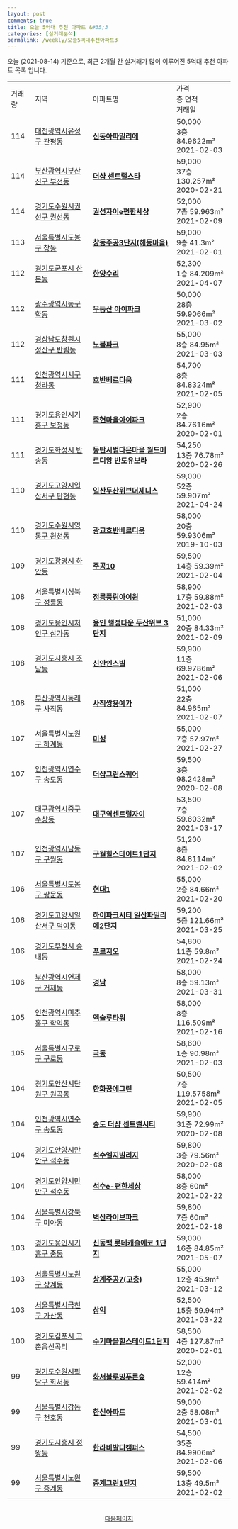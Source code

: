 ```yaml
---
layout: post
comments: true
title: 오늘 5억대 추천 아파트 &#35;3
categories: [실거래분석]
permalink: /weekly/오늘5억대추천아파트3
---
```


오늘 (2021-08-14) 기준으로, 최근 2개월 간 실거래가 많이 이루어진 5억대 추천 아파트 목록 입니다.

<table class="sortable">
  <tr>
    <td>거래량</td>
    <td>지역</td>
    <td>아파트명</td>
    <td>가격<br>층 면적<br>거래일</td>
  </tr>

  <tr class="item">
    <td>114</td>
    <td><a href="/apt/대전광역시유성구관평동">대전광역시유성구 관평동</a></td>
    <td style="font-weight: bold;"><a href="https://search.naver.com/search.naver?query=관평동 신동아파밀리에">신동아파밀리에</a></td>
    <td>50,000<br>3층  84.9622m²<br>2021-02-03</td>
  </tr>

  <tr class="item">
    <td>114</td>
    <td><a href="/apt/부산광역시부산진구부전동">부산광역시부산진구 부전동</a></td>
    <td style="font-weight: bold;"><a href="https://search.naver.com/search.naver?query=부전동 더샵 센트럴스타">더샵 센트럴스타</a></td>
    <td>59,000<br>37층  130.257m²<br>2020-02-21</td>
  </tr>

  <tr class="item">
    <td>114</td>
    <td><a href="/apt/경기도수원시권선구권선동">경기도수원시권선구 권선동</a></td>
    <td style="font-weight: bold;"><a href="https://search.naver.com/search.naver?query=권선동 권선자이e편한세상">권선자이e편한세상</a></td>
    <td>52,000<br>7층  59.963m²<br>2021-02-09</td>
  </tr>

  <tr class="item">
    <td>113</td>
    <td><a href="/apt/서울특별시도봉구창동">서울특별시도봉구 창동</a></td>
    <td style="font-weight: bold;"><a href="https://search.naver.com/search.naver?query=창동 창동주공3단지(해등마을)">창동주공3단지(해등마을)</a></td>
    <td>59,000<br>9층  41.3m²<br>2021-02-01</td>
  </tr>

  <tr class="item">
    <td>112</td>
    <td><a href="/apt/경기도군포시산본동">경기도군포시 산본동</a></td>
    <td style="font-weight: bold;"><a href="https://search.naver.com/search.naver?query=산본동 한양수리">한양수리</a></td>
    <td>52,300<br>1층  84.209m²<br>2021-04-07</td>
  </tr>

  <tr class="item">
    <td>112</td>
    <td><a href="/apt/광주광역시동구학동">광주광역시동구 학동</a></td>
    <td style="font-weight: bold;"><a href="https://search.naver.com/search.naver?query=학동 무등산 아이파크">무등산 아이파크</a></td>
    <td>50,000<br>28층  59.9066m²<br>2021-03-02</td>
  </tr>

  <tr class="item">
    <td>112</td>
    <td><a href="/apt/경상남도창원시성산구반림동">경상남도창원시성산구 반림동</a></td>
    <td style="font-weight: bold;"><a href="https://search.naver.com/search.naver?query=반림동 노블파크">노블파크</a></td>
    <td>55,000<br>8층  84.95m²<br>2021-03-03</td>
  </tr>

  <tr class="item">
    <td>111</td>
    <td><a href="/apt/인천광역시서구청라동">인천광역시서구 청라동</a></td>
    <td style="font-weight: bold;"><a href="https://search.naver.com/search.naver?query=청라동 호반베르디움">호반베르디움</a></td>
    <td>54,700<br>8층  84.8324m²<br>2021-02-05</td>
  </tr>

  <tr class="item">
    <td>111</td>
    <td><a href="/apt/경기도용인시기흥구보정동">경기도용인시기흥구 보정동</a></td>
    <td style="font-weight: bold;"><a href="https://search.naver.com/search.naver?query=보정동 죽현마을아이파크">죽현마을아이파크</a></td>
    <td>52,900<br>2층  84.7616m²<br>2020-02-01</td>
  </tr>

  <tr class="item">
    <td>111</td>
    <td><a href="/apt/경기도화성시반송동">경기도화성시 반송동</a></td>
    <td style="font-weight: bold;"><a href="https://search.naver.com/search.naver?query=반송동 동탄시범다은마을 월드메르디앙 반도유보라">동탄시범다은마을 월드메르디앙 반도유보라</a></td>
    <td>54,250<br>13층  76.78m²<br>2020-02-26</td>
  </tr>

  <tr class="item">
    <td>110</td>
    <td><a href="/apt/경기도고양시일산서구탄현동">경기도고양시일산서구 탄현동</a></td>
    <td style="font-weight: bold;"><a href="https://search.naver.com/search.naver?query=탄현동 일산두산위브더제니스">일산두산위브더제니스</a></td>
    <td>59,000<br>52층  59.907m²<br>2021-04-24</td>
  </tr>

  <tr class="item">
    <td>110</td>
    <td><a href="/apt/경기도수원시영통구원천동">경기도수원시영통구 원천동</a></td>
    <td style="font-weight: bold;"><a href="https://search.naver.com/search.naver?query=원천동 광교호반베르디움">광교호반베르디움</a></td>
    <td>58,000<br>20층  59.9306m²<br>2019-10-03</td>
  </tr>

  <tr class="item">
    <td>109</td>
    <td><a href="/apt/경기도광명시하안동">경기도광명시 하안동</a></td>
    <td style="font-weight: bold;"><a href="https://search.naver.com/search.naver?query=하안동 주공10">주공10</a></td>
    <td>59,500<br>14층  59.39m²<br>2021-02-04</td>
  </tr>

  <tr class="item">
    <td>108</td>
    <td><a href="/apt/서울특별시성북구정릉동">서울특별시성북구 정릉동</a></td>
    <td style="font-weight: bold;"><a href="https://search.naver.com/search.naver?query=정릉동 정릉풍림아이원">정릉풍림아이원</a></td>
    <td>58,900<br>17층  59.88m²<br>2021-02-03</td>
  </tr>

  <tr class="item">
    <td>108</td>
    <td><a href="/apt/경기도용인시처인구삼가동">경기도용인시처인구 삼가동</a></td>
    <td style="font-weight: bold;"><a href="https://search.naver.com/search.naver?query=삼가동 용인 행정타운 두산위브 3단지">용인 행정타운 두산위브 3단지</a></td>
    <td>51,000<br>20층  84.33m²<br>2021-02-09</td>
  </tr>

  <tr class="item">
    <td>108</td>
    <td><a href="/apt/경기도시흥시조남동">경기도시흥시 조남동</a></td>
    <td style="font-weight: bold;"><a href="https://search.naver.com/search.naver?query=조남동 신안인스빌">신안인스빌</a></td>
    <td>59,900<br>11층  69.9786m²<br>2021-02-06</td>
  </tr>

  <tr class="item">
    <td>108</td>
    <td><a href="/apt/부산광역시동래구사직동">부산광역시동래구 사직동</a></td>
    <td style="font-weight: bold;"><a href="https://search.naver.com/search.naver?query=사직동 사직쌍용예가">사직쌍용예가</a></td>
    <td>51,000<br>22층  84.965m²<br>2021-02-07</td>
  </tr>

  <tr class="item">
    <td>107</td>
    <td><a href="/apt/서울특별시노원구하계동">서울특별시노원구 하계동</a></td>
    <td style="font-weight: bold;"><a href="https://search.naver.com/search.naver?query=하계동 미성">미성</a></td>
    <td>55,000<br>7층  57.97m²<br>2021-02-27</td>
  </tr>

  <tr class="item">
    <td>107</td>
    <td><a href="/apt/인천광역시연수구송도동">인천광역시연수구 송도동</a></td>
    <td style="font-weight: bold;"><a href="https://search.naver.com/search.naver?query=송도동 더샵그린스퀘어">더샵그린스퀘어</a></td>
    <td>59,500<br>3층  98.2428m²<br>2020-02-08</td>
  </tr>

  <tr class="item">
    <td>107</td>
    <td><a href="/apt/대구광역시중구수창동">대구광역시중구 수창동</a></td>
    <td style="font-weight: bold;"><a href="https://search.naver.com/search.naver?query=수창동 대구역센트럴자이">대구역센트럴자이</a></td>
    <td>53,500<br>7층  59.6032m²<br>2021-03-17</td>
  </tr>

  <tr class="item">
    <td>107</td>
    <td><a href="/apt/인천광역시남동구구월동">인천광역시남동구 구월동</a></td>
    <td style="font-weight: bold;"><a href="https://search.naver.com/search.naver?query=구월동 구월힐스테이트1단지">구월힐스테이트1단지</a></td>
    <td>51,200<br>8층  84.8114m²<br>2021-02-02</td>
  </tr>

  <tr class="item">
    <td>106</td>
    <td><a href="/apt/서울특별시도봉구쌍문동">서울특별시도봉구 쌍문동</a></td>
    <td style="font-weight: bold;"><a href="https://search.naver.com/search.naver?query=쌍문동 현대1">현대1</a></td>
    <td>55,000<br>2층  84.66m²<br>2021-02-20</td>
  </tr>

  <tr class="item">
    <td>106</td>
    <td><a href="/apt/경기도고양시일산서구덕이동">경기도고양시일산서구 덕이동</a></td>
    <td style="font-weight: bold;"><a href="https://search.naver.com/search.naver?query=덕이동 하이파크시티 일산파밀리에2단지">하이파크시티 일산파밀리에2단지</a></td>
    <td>59,200<br>5층  121.66m²<br>2021-03-25</td>
  </tr>

  <tr class="item">
    <td>106</td>
    <td><a href="/apt/경기도부천시송내동">경기도부천시 송내동</a></td>
    <td style="font-weight: bold;"><a href="https://search.naver.com/search.naver?query=송내동 푸르지오">푸르지오</a></td>
    <td>54,800<br>11층  59.8m²<br>2021-02-24</td>
  </tr>

  <tr class="item">
    <td>106</td>
    <td><a href="/apt/부산광역시연제구거제동">부산광역시연제구 거제동</a></td>
    <td style="font-weight: bold;"><a href="https://search.naver.com/search.naver?query=거제동 경남">경남</a></td>
    <td>58,000<br>8층  59.13m²<br>2021-03-31</td>
  </tr>

  <tr class="item">
    <td>105</td>
    <td><a href="/apt/인천광역시미추홀구학익동">인천광역시미추홀구 학익동</a></td>
    <td style="font-weight: bold;"><a href="https://search.naver.com/search.naver?query=학익동 엑슬루타워">엑슬루타워</a></td>
    <td>58,000<br>8층  116.509m²<br>2021-02-16</td>
  </tr>

  <tr class="item">
    <td>105</td>
    <td><a href="/apt/서울특별시구로구구로동">서울특별시구로구 구로동</a></td>
    <td style="font-weight: bold;"><a href="https://search.naver.com/search.naver?query=구로동 극동">극동</a></td>
    <td>58,600<br>1층  90.98m²<br>2021-02-03</td>
  </tr>

  <tr class="item">
    <td>104</td>
    <td><a href="/apt/경기도안산시단원구원곡동">경기도안산시단원구 원곡동</a></td>
    <td style="font-weight: bold;"><a href="https://search.naver.com/search.naver?query=원곡동 한화꿈에그린">한화꿈에그린</a></td>
    <td>50,500<br>7층  119.5758m²<br>2021-02-05</td>
  </tr>

  <tr class="item">
    <td>104</td>
    <td><a href="/apt/인천광역시연수구송도동">인천광역시연수구 송도동</a></td>
    <td style="font-weight: bold;"><a href="https://search.naver.com/search.naver?query=송도동 송도 더샵 센트럴시티">송도 더샵 센트럴시티</a></td>
    <td>59,900<br>31층  72.99m²<br>2020-02-08</td>
  </tr>

  <tr class="item">
    <td>104</td>
    <td><a href="/apt/경기도안양시만안구석수동">경기도안양시만안구 석수동</a></td>
    <td style="font-weight: bold;"><a href="https://search.naver.com/search.naver?query=석수동 석수엘지빌리지">석수엘지빌리지</a></td>
    <td>59,800<br>3층  79.56m²<br>2020-02-08</td>
  </tr>

  <tr class="item">
    <td>104</td>
    <td><a href="/apt/경기도안양시만안구석수동">경기도안양시만안구 석수동</a></td>
    <td style="font-weight: bold;"><a href="https://search.naver.com/search.naver?query=석수동 석수e-편한세상">석수e-편한세상</a></td>
    <td>58,000<br>8층  60m²<br>2021-02-22</td>
  </tr>

  <tr class="item">
    <td>104</td>
    <td><a href="/apt/서울특별시강북구미아동">서울특별시강북구 미아동</a></td>
    <td style="font-weight: bold;"><a href="https://search.naver.com/search.naver?query=미아동 벽산라이브파크">벽산라이브파크</a></td>
    <td>59,800<br>7층  60m²<br>2021-02-18</td>
  </tr>

  <tr class="item">
    <td>103</td>
    <td><a href="/apt/경기도용인시기흥구중동">경기도용인시기흥구 중동</a></td>
    <td style="font-weight: bold;"><a href="https://search.naver.com/search.naver?query=중동 신동백 롯데캐슬에코 1단지">신동백 롯데캐슬에코 1단지</a></td>
    <td>59,000<br>16층  84.85m²<br>2021-05-07</td>
  </tr>

  <tr class="item">
    <td>103</td>
    <td><a href="/apt/서울특별시노원구상계동">서울특별시노원구 상계동</a></td>
    <td style="font-weight: bold;"><a href="https://search.naver.com/search.naver?query=상계동 상계주공7(고층)">상계주공7(고층)</a></td>
    <td>55,000<br>12층  45.9m²<br>2021-03-12</td>
  </tr>

  <tr class="item">
    <td>103</td>
    <td><a href="/apt/서울특별시금천구가산동">서울특별시금천구 가산동</a></td>
    <td style="font-weight: bold;"><a href="https://search.naver.com/search.naver?query=가산동 삼익">삼익</a></td>
    <td>52,500<br>15층  59.94m²<br>2021-03-22</td>
  </tr>

  <tr class="item">
    <td>100</td>
    <td><a href="/apt/경기도김포시고촌읍신곡리">경기도김포시 고촌읍신곡리</a></td>
    <td style="font-weight: bold;"><a href="https://search.naver.com/search.naver?query=고촌읍신곡리 수기마을힐스테이트1단지">수기마을힐스테이트1단지</a></td>
    <td>58,500<br>4층  127.87m²<br>2020-02-01</td>
  </tr>

  <tr class="item">
    <td>99</td>
    <td><a href="/apt/경기도수원시팔달구화서동">경기도수원시팔달구 화서동</a></td>
    <td style="font-weight: bold;"><a href="https://search.naver.com/search.naver?query=화서동 화서블루밍푸른숲">화서블루밍푸른숲</a></td>
    <td>52,000<br>12층  59.414m²<br>2021-02-02</td>
  </tr>

  <tr class="item">
    <td>99</td>
    <td><a href="/apt/서울특별시강동구천호동">서울특별시강동구 천호동</a></td>
    <td style="font-weight: bold;"><a href="https://search.naver.com/search.naver?query=천호동 한신아파트">한신아파트</a></td>
    <td>59,000<br>2층  58.08m²<br>2021-03-01</td>
  </tr>

  <tr class="item">
    <td>99</td>
    <td><a href="/apt/경기도시흥시정왕동">경기도시흥시 정왕동</a></td>
    <td style="font-weight: bold;"><a href="https://search.naver.com/search.naver?query=정왕동 한라비발디캠퍼스">한라비발디캠퍼스</a></td>
    <td>54,500<br>35층  84.9906m²<br>2021-02-06</td>
  </tr>

  <tr class="item">
    <td>99</td>
    <td><a href="/apt/서울특별시노원구중계동">서울특별시노원구 중계동</a></td>
    <td style="font-weight: bold;"><a href="https://search.naver.com/search.naver?query=중계동 중계그린1단지">중계그린1단지</a></td>
    <td>59,500<br>13층  49.5m²<br>2021-02-02</td>
  </tr>

</table>

<br>
<center><a href="/weekly/오늘5억대추천아파트">다음페이지</a></center>
<br><br>

